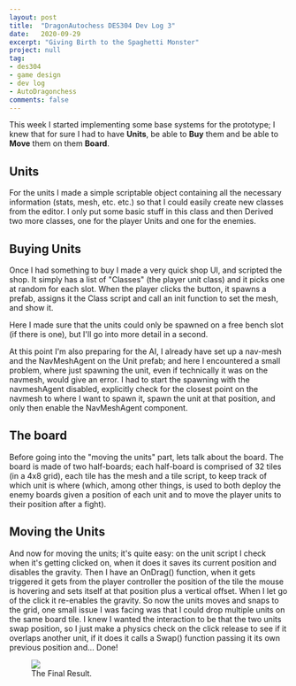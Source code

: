 ```yaml
---
layout: post
title:  "DragonAutochess DES304 Dev Log 3"
date:   2020-09-29
excerpt: "Giving Birth to the Spaghetti Monster"
project: null
tag:
- des304
- game design
- dev log
- AutoDragonchess
comments: false
---
```

This week I started implementing some base systems for the prototype; I knew that for sure I had to have __Units__, be able to __Buy__ them and be able to __Move__ them on them __Board__.

## Units

For the units I made a simple scriptable object containing all the necessary information (stats, mesh, etc. etc.) so that I could easily create new classes from the editor. I only put some basic stuff in this class and then Derived two more classes, one for the player Units and one for the enemies.

## Buying Units

Once I had something to buy I made a very quick shop UI, and scripted the shop. It simply has a list of "Classes" (the player unit class) and it picks one at random for each slot. 
When the player clicks the button, it spawns a prefab, assigns it the Class script and call an init function to set the mesh, and show it.

Here I made sure that the units could only be spawned on a free bench slot (if there is one), but I'll go into more detail in a second.

At this point I'm also preparing for the AI, I already have set up a nav-mesh and the NavMeshAgent on the Unit prefab; and here I encountered a small problem, where just spawning the unit, even if technically it was on the navmesh, would give an error. I had to start the spawning with the navmeshAgent disabled, explicitly check for the closest point on the navmesh to where I want to spawn it, spawn the unit at that position, and only then enable the NavMeshAgent component.

## The board

Before going into the "moving the units" part, lets talk about the board. The board is made of two half-boards; each half-board is comprised of 32 tiles (in a 4x8 grid), each tile has the mesh and a tile script, to keep track of which unit is where (which, among other things, is used to both deploy the enemy boards given a position of each unit and to move the player units to their position after a fight).

## Moving the Units
And now for moving the units; it's quite easy: on the unit script I check when it's getting clicked on, when it does it saves its current position and disables the gravity. Then I have an OnDrag() function, when it gets triggered it gets from the player controller the position of the tile the mouse is hovering and sets itself at that position plus a vertical offset. When I let go of the click it re-enables the gravity. So now the units moves and snaps to the grid, one small issue I was facing was that I could drop multiple units on the same board tile. I knew I wanted the interaction to be that the two units swap position, so I just make a physics check on the click release to see if it overlaps another unit, if it does it calls a Swap() function passing it its own previous position and... Done!

<figure>
    <a href="#"><img src="https://i.gyazo.com/9e6c26a0b7ba29b4061a14d0e5935ae8.gif"></a>
    <figcaption>The Final Result.</figcaption>
</figure>